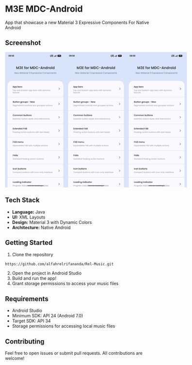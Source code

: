 # M3E MDC-Android
App that showcase a new Material 3 Expressive Components For Native Android

## Screenshot
<div style="display: flex; justify-content: space-around;">
  <img src="./screenshots/ss1.jpg" alt="Music Library" width="200">
  <img src="./screenshots/ss2.jpg" alt="Now Playing" width="200">
  <img src="./screenshots/ss3.jpg" alt="Artist View" width="200">
</div>

## Tech Stack
- **Language:** Java
- **UI:** XML Layouts
- **Design:** Material 3 with Dynamic Colors
- **Architecture:** Native Android

## Getting Started
1. Clone the repository
```bash
https://github.com/alfahrelrifananda/Rel-Music.git
```
2. Open the project in Android Studio
3. Build and run the app!
4. Grant storage permissions to access your music files

## Requirements
- Android Studio
- Minimum SDK: API 24 (Android 7.0)
- Target SDK: API 34
- Storage permissions for accessing local music files

## Contributing
Feel free to open issues or submit pull requests. All contributions are welcome!